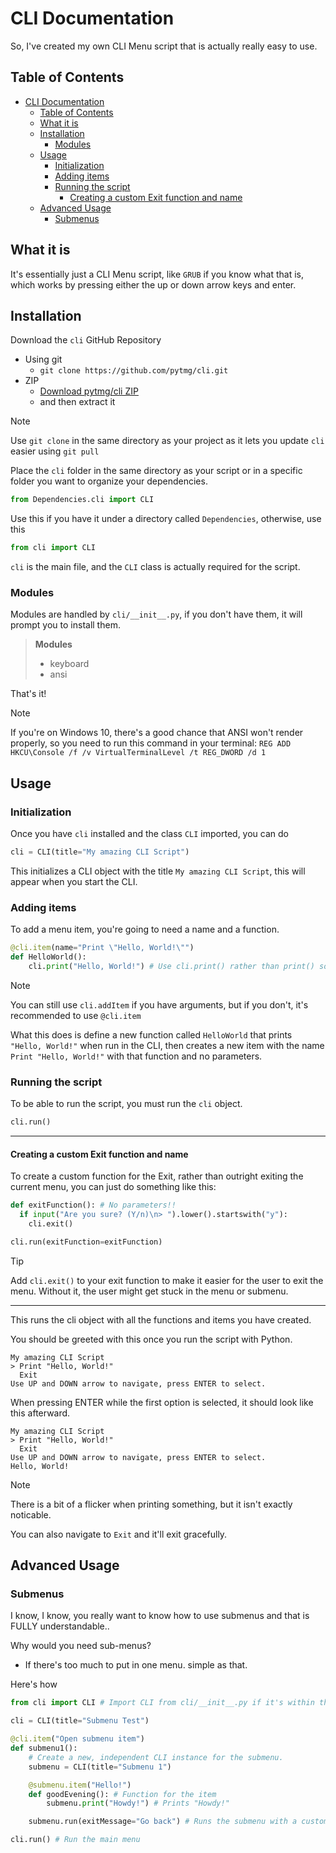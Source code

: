 # CLI Documentation

So, I've created my own CLI Menu script that is actually really easy to use.

## Table of Contents
- [CLI Documentation](#cli-documentation)
  - [Table of Contents](#table-of-contents)
  - [What it is](#what-it-is)
  - [Installation](#installation)
    - [Modules](#modules)
  - [Usage](#usage)
    - [Initialization](#initialization)
    - [Adding items](#adding-items)
    - [Running the script](#running-the-script)
      - [Creating a custom Exit function and name](#creating-a-custom-exit-function-and-name)
  - [Advanced Usage](#advanced-usage)
    - [Submenus](#submenus)

## What it is

It's essentially just a CLI Menu script, like `GRUB` if you know what that is, which works by pressing either the up or down arrow keys and enter.

## Installation

Download the `cli` GitHub Repository

- Using git
  - `git clone https://github.com/pytmg/cli.git`
- ZIP
  - [Download pytmg/cli ZIP](https://github.com/pytmg/cli/archive/refs/heads/main.zip)
  - and then extract it
  
> [!NOTE]
> Use `git clone` in the same directory as your project as it lets you update `cli` easier using `git pull`

Place the `cli` folder in the same directory as your script or in a specific folder you want to organize your dependencies.

```python
from Dependencies.cli import CLI
```

Use this if you have it under a directory called `Dependencies`, otherwise, use this

```python
from cli import CLI
```

`cli` is the main file, and the `CLI` class is actually required for the script.

### Modules

Modules are handled by `cli/__init__.py`, if you don't have them, it will prompt you to install them.

> **Modules**
> - keyboard
> - ansi

That's it!

> [!NOTE]
> If you're on Windows 10, there's a good chance that ANSI won't render properly, so you need to run this command in your terminal: `REG ADD HKCU\Console /f /v VirtualTerminalLevel /t REG_DWORD /d 1`

## Usage

### Initialization

Once you have `cli` installed and the class `CLI` imported, you can do

```python
cli = CLI(title="My amazing CLI Script")
```

This initializes a CLI object with the title `My amazing CLI Script`, this will appear when you start the CLI.

### Adding items

To add a menu item, you're going to need a name and a function.

```python
@cli.item(name="Print \"Hello, World!\"")
def HelloWorld():
    cli.print("Hello, World!") # Use cli.print() rather than print() so that it shows up
```

> [!NOTE]
> You can still use `cli.addItem` if you have arguments, but if you don't, it's recommended to use `@cli.item`

What this does is define a new function called `HelloWorld` that prints `"Hello, World!"` when run in the CLI, then creates a new item with the name `Print "Hello, World!"` with that function and no parameters.

### Running the script

To be able to run the script, you must run the `cli` object.

```python
cli.run()
```

---

#### Creating a custom Exit function and name

To create a custom function for the Exit, rather than outright exiting the current menu, you can just do something like this:

```python
def exitFunction(): # No parameters!!
  if input("Are you sure? (Y/n)\n> ").lower().startswith("y"):
    cli.exit()

cli.run(exitFunction=exitFunction)
```

> [!TIP]
> Add `cli.exit()` to your exit function to make it easier for the user to exit the menu. Without it, the user might get stuck in the menu or submenu.

---

This runs the cli object with all the functions and items you have created.

You should be greeted with this once you run the script with Python.

```
My amazing CLI Script
> Print "Hello, World!"
  Exit
Use UP and DOWN arrow to navigate, press ENTER to select.
```

When pressing ENTER while the first option is selected, it should look like this afterward.

```
My amazing CLI Script
> Print "Hello, World!"
  Exit
Use UP and DOWN arrow to navigate, press ENTER to select.
Hello, World!
```

> [!NOTE]
> There is a bit of a flicker when printing something, but it isn't exactly noticable.

You can also navigate to `Exit` and it'll exit gracefully.

## Advanced Usage

### Submenus

I know, I know, you really want to know how to use submenus and that is FULLY understandable..

Why would you need sub-menus?

- If there's too much to put in one menu. simple as that.

Here's how

```python
from cli import CLI # Import CLI from cli/__init__.py if it's within the subdirectory "cli"

cli = CLI(title="Submenu Test")

@cli.item("Open submenu item")
def submenu1():
    # Create a new, independent CLI instance for the submenu.
    submenu = CLI(title="Submenu 1")

    @submenu.item("Hello!")
    def goodEvening(): # Function for the item
        submenu.print("Howdy!") # Prints "Howdy!"

    submenu.run(exitMessage="Go back") # Runs the submenu with a custom exit label

cli.run() # Run the main menu
```